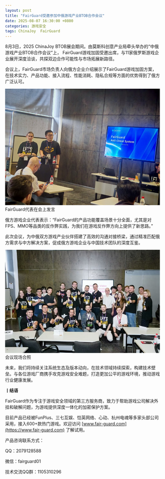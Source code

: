 ```yaml
---
layout: post
title: "FairGuard受邀参加中俄游戏产业BTOB合作会议"
date: 2025-08-07 16:30:00 +0800
categories: 游戏安全
tags: ChinaJoy  FairGuard
---
```


8月3日，2025 ChinaJoy BTOB展会期间。由莫斯科创意产业局牵头举办的“中俄游戏产业BTOB合作会议”上， FairGuard游戏加固受邀出席，与11家俄罗斯游戏企业展开深度洽谈，共探双边合作可能性与市场拓展新路径。<!-- more -->  

会议上，FairGuard市场负责人向俄方企业介绍展示了FairGuard游戏加固方案，在技术实力、产品功能、接入流程、性能消耗、隐私合规等方面的优势得到了俄方广泛认可。

![315_21](/assets/res/202103/会议.jpg)
FairGuard代表在会上发言

俄方游戏企业代表表示：“FairGuard的产品功能覆盖场景十分全面，尤其是对FPS、MMO等品类的反作弊实践，为我们在游戏反作弊方向上提供了新思路。”

此次会议，为中俄双方游戏产业伙伴搭建了高效的沟通对接桥梁，通过精准匹配俄方需求与中方解决方案，促成俄方游戏企业与中国技术团队的深度互鉴。

![315_21](/assets/res/202103/合照.jpg)  
会议现场合照

未来，我们将持续关注系统生态及版本动向，在技术领域持续探索，构建技术壁垒。与各位游戏厂商携手攻克游戏安全难题，打造更加公平的游戏环境，推动游戏行业健康发展。

**丨结语**  

FairGuard作为专注于游戏安全领域的第三方服务商，致力于帮助游戏公司解决外挂和破解问题，为游戏提供深度一体化的加密保护方案。  

目前产品已经被FunPlus、三七互娱、恺英网络、心动、杭州电魂等多家头部公司采用，接入600+款热门游戏。欢迎访问 [www.fair-guard.com](https://www.fair-guard.com) 了解试用。    

产品咨询联系方式：  

QQ：2079128588  

微信：fairguard01  

技术交流QQ群：1105310296  
